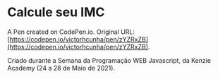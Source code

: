 # Calcule seu IMC

A Pen created on CodePen.io. Original URL: [https://codepen.io/victorhcunha/pen/zYZRxZB](https://codepen.io/victorhcunha/pen/zYZRxZB).

Criado durante a Semana da Programação WEB Javascript, da Kenzie Academy (24 a 28 de Maio de 2021).
